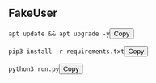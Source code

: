 <h2>FakeUser</h2>

<pre><code>apt update && apt upgrade -y</code><button class="copy-button">Copy</button></pre>

<pre><code>pip3 install -r requirements.txt</code><button class="copy-button">Copy</button></pre>

<pre><code>python3 run.py</code><button class="copy-button">Copy</button></pre>
